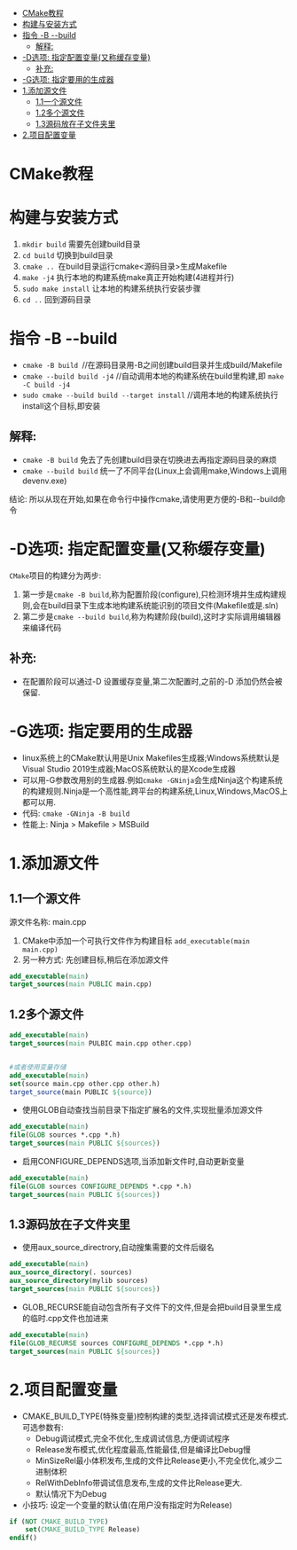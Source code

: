 - [CMake教程](#cmake教程)
- [构建与安装方式](#构建与安装方式)
- [指令 -B --build](#指令--b---build)
  - [解释:](#解释)
- [-D选项: 指定配置变量(又称缓存变量)](#-d选项-指定配置变量又称缓存变量)
  - [补充:](#补充)
- [-G选项: 指定要用的生成器](#-g选项-指定要用的生成器)
- [1.添加源文件](#1添加源文件)
  - [1.1一个源文件](#11一个源文件)
  - [1.2多个源文件](#12多个源文件)
  - [1.3源码放在子文件夹里](#13源码放在子文件夹里)
- [2.项目配置变量](#2项目配置变量)



# CMake教程

# 构建与安装方式
1. `mkdir build` 需要先创建build目录
2. `cd build` 切换到build目录
3. `cmake .. `在build目录运行cmake<源码目录>生成Makefile
4. `make -j4` 执行本地的构建系统make真正开始构建(4进程并行)
5. `sudo make install` 让本地的构建系统执行安装步骤
6. `cd ..` 回到源码目录

# 指令 -B --build
* `cmake -B build `//在源码目录用-B之间创建build目录并生成build/Makefile
* `cmake --build build -j4` //自动调用本地的构建系统在build里构建,即 `make -C build -j4`
* `sudo cmake --build build --target install` //调用本地的构建系统执行install这个目标,即安装
## 解释:
* `cmake -B build` 免去了先创建build目录在切换进去再指定源码目录的麻烦
* `cmake --build build` 统一了不同平台(Linux上会调用make,Windows上调用devenv.exe)

结论: 所以从现在开始,如果在命令行中操作cmake,请使用更方便的-B和--build命令

# -D选项: 指定配置变量(又称缓存变量)
 `CMake`项目的构建分为两步:  
1. 第一步是`cmake -B build`,称为配置阶段(configure),只检测环境并生成构建规则,会在build目录下生成本地构建系统能识别的项目文件(Makefile或是.sln)
2. 第二步是`cmake --build build`,称为构建阶段(build),这时才实际调用编辑器来编译代码
## 补充:
* 在配置阶段可以通过-D 设置缓存变量,第二次配置时,之前的-D 添加仍然会被保留.

# -G选项: 指定要用的生成器
* linux系统上的CMake默认用是Unix Makefiles生成器;Windows系统默认是Visual Studio 2019生成器;MacOS系统默认的是Xcode生成器
* 可以用-G参数改用别的生成器.例如`cmake -GNinja`会生成Ninja这个构建系统的构建规则.Ninja是一个高性能,跨平台的构建系统,Linux,Windows,MacOS上都可以用.
* 代码: `cmake -GNinja -B build`
* 性能上: Ninja > Makefile > MSBuild
  

# 1.添加源文件
## 1.1一个源文件
源文件名称: main.cpp
1. CMake中添加一个可执行文件作为构建目标
`add_executable(main main.cpp)`
2. 另一种方式: 先创建目标,稍后在添加源文件
```cmake
add_executable(main)
target_sources(main PUBLIC main.cpp)
```
## 1.2多个源文件
```cmake
add_executable(main)
target_sources(main PULBIC main.cpp other.cpp)


#或者使用变量存储
add_executable(main)
set(source main.cpp other.cpp other.h)
target_source(main PUBLIC ${source})
```

* 使用GLOB自动查找当前目录下指定扩展名的文件,实现批量添加源文件

```cmake
add_executable(main)
file(GLOB sources *.cpp *.h)
target_sources(main PUBLIC ${sources})
```
*  启用CONFIGURE_DEPENDS选项,当添加新文件时,自动更新变量
```cmake
add_executable(main)
file(GLOB sources CONFIGURE_DEPENDS *.cpp *.h)
target_sources(main PUBLIC ${sources})
```

## 1.3源码放在子文件夹里
* 使用aux_source_directrory,自动搜集需要的文件后缀名
```cmake
add_executable(main)
aux_source_directory(. sources)
aux_source_directory(mylib sources)
target_sources(main PUBLIC ${sources})
```
* GLOB_RECURSE能自动包含所有子文件下的文件,但是会把build目录里生成的临时.cpp文件也加进来
```cmake
add_executable(main)
file(GLOB_RECURSE sources CONFIGURE_DEPENDS *.cpp *.h)
target_sources(main PUBLIC ${sources})
```
# 2.项目配置变量
* CMAKE_BUILD_TYPE(特殊变量)控制构建的类型,选择调试模式还是发布模式.可选参数有:
  * Debug调试模式,完全不优化,生成调试信息,方便调试程序
  * Release发布模式,优化程度最高,性能最佳,但是编译比Debug慢
  * MinSizeRel最小体积发布,生成的文件比Release更小,不完全优化,减少二进制体积
  * RelWithDebInfo带调试信息发布,生成的文件比Release更大.
  * 默认情况下为Debug 
* 小技巧: 设定一个变量的默认值(在用户没有指定时为Release)
```cmake
if (NOT CMAKE_BUILD_TYPE)
    set(CMAKE_BUILD_TYPE Release)
endif()
```
